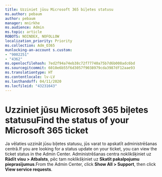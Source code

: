 ```yaml
---
title: Uzziniet jūsu Microsoft 365 biļetes statusu
ms.author: pebaum
author: pebaum
manager: mnirkhe
ms.audience: Admin
ms.topic: article
ROBOTS: NOINDEX, NOFOLLOW
localization_priority: Priority
ms.collection: Adm_O365
munlocking-an-account s.custom:
- "9002251"
- "4362"
ms.openlocfilehash: 7ed2f94a74eb38c72f77740a75b7d6b008adc6bd
ms.sourcegitcommit: 6010e6b55f6d3057f9038979cda3987df12aae93
ms.translationtype: HT
ms.contentlocale: lv-LV
ms.lasthandoff: 04/11/2020
ms.locfileid: "43231643"
---
```

# <a name="find-the-status-of-your-microsoft-365-ticket"></a><span data-ttu-id="0706a-102">Uzziniet jūsu Microsoft 365 biļetes statusu</span><span class="sxs-lookup"><span data-stu-id="0706a-102">Find the status of your Microsoft 365 ticket</span></span>

<span data-ttu-id="0706a-103">Ja vēlaties uzzināt jūsu biļetes statusu, jūs varat to apskatīt administrēšanas centrā.</span><span class="sxs-lookup"><span data-stu-id="0706a-103">If you are looking for a status update on your ticket, you can view the ticket status in the Admin Center.</span></span> <span data-ttu-id="0706a-104">Administrēšanas centra noklikšķiniet uz **Rādīt visu > Atbalsts**, pēc tam noklikšķiniet uz **Skatīt pakalpojumu pieprasījumus**.</span><span class="sxs-lookup"><span data-stu-id="0706a-104">From the Admin Center, click **Show All > Support**, then click **View service requests**.</span></span>
